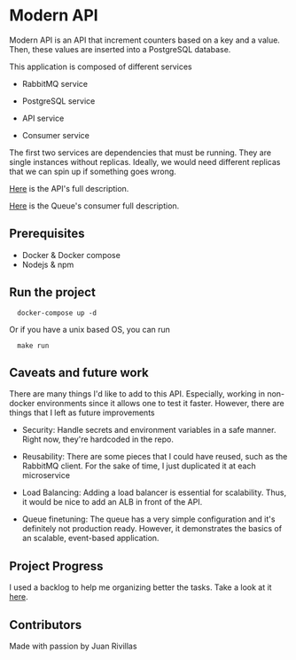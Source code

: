 # Modern API

Modern API is an API that increment counters based on a key and a value. Then, these values are inserted into a PostgreSQL
database.

This application is composed of different services

- RabbitMQ service

- PostgreSQL service

- API service

- Consumer service

The first two services are dependencies that must be running. They are single instances without replicas. Ideally,
we would need different replicas that we can spin up if something goes wrong.

[Here](./api) is the API's full description.

[Here](./consumer) is the Queue's consumer full description.

## Prerequisites

- Docker & Docker compose
- Nodejs & npm

## Run the project

```
  docker-compose up -d
```

Or if you have a unix based OS, you can run

```
  make run
```

## Caveats and future work

There are many things I'd like to add to this API. Especially, working in non-docker environments since it allows one
to test it faster. However, there are things that I left as future improvements

- Security: Handle secrets and environment variables in a safe manner. Right now, they're hardcoded in the repo.

- Reusability: There are some pieces that I could have reused, such as the RabbitMQ client. For the sake of time, I just
duplicated it at each microservice

- Load Balancing: Adding a load balancer is essential for scalability. Thus, it would be nice to add an ALB in front of
the API.

- Queue finetuning: The queue has a very simple configuration and it's definitely not production ready. However, it
demonstrates the basics of an scalable, event-based application.

## Project Progress

I used a backlog to help me organizing better the tasks. Take a look at it [here](https://github.com/jprivillaso/modern_api/projects/1).

## Contributors

Made with passion by Juan Rivillas